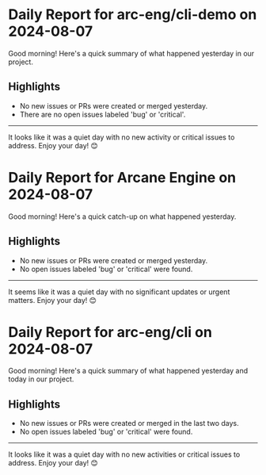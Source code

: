 # Daily Report for arc-eng/cli-demo on 2024-08-07

Good morning! Here's a quick summary of what happened yesterday in our project.

## Highlights
- No new issues or PRs were created or merged yesterday.
- There are no open issues labeled 'bug' or 'critical'.

---

It looks like it was a quiet day with no new activity or critical issues to address. Enjoy your day! 😊


# Daily Report for Arcane Engine on 2024-08-07

Good morning! Here's a quick catch-up on what happened yesterday.

## Highlights
- No new issues or PRs were created or merged yesterday.
- No open issues labeled 'bug' or 'critical' were found.

---

It seems like it was a quiet day with no significant updates or urgent matters. Enjoy your day! 😊


# Daily Report for arc-eng/cli on 2024-08-07

Good morning! Here's a quick summary of what happened yesterday and today in our project.

## Highlights
- No new issues or PRs were created or merged in the last two days.
- No open issues labeled 'bug' or 'critical' were found.

---

It looks like it was a quiet day with no new activities or critical issues to address. Enjoy your day! 😊


